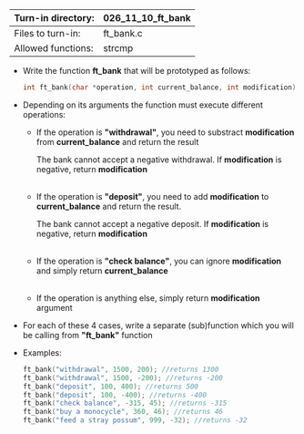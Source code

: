 Turn-in directory: | 026_11_10_ft_bank|
-------------|-------------|
Files to turn-in: | ft_bank.c |
Allowed functions: | strcmp

* Write the function **ft_bank** that will be prototyped as follows:
  ```C
  int ft_bank(char *operation, int current_balance, int modification)
  ```
* Depending on its arguments the function must execute different operations:
  - If the operation is **"withdrawal"**, you need to substract **modification** from **current_balance** and return the result

    The bank cannot accept a negative withdrawal. If **modification** is negative, return **modification**
    <br/>
    <br/>
  - If the operation is **"deposit"**, you need to add **modification** to **current_balance** and return the result.
  
    The bank cannot accept a negative deposit. If **modification** is negative, return **modification**
    <br/>
    <br/>
  - If the operation is **"check balance"**, you can ignore **modification** and simply return **current_balance**
    <br/>
    <br/>
  - If the operation is anything else, simply return **modification** argument

* For each of these 4 cases, write a separate (sub)function which you will be calling from **"ft_bank"** function
* Examples:
  ``` C
  ft_bank("withdrawal", 1500, 200); //returns 1300
  ft_bank("withdrawal", 1500, -200); //returns -200
  ft_bank("deposit", 100, 400); //returns 500
  ft_bank("deposit", 100, -400); //returns -400
  ft_bank("check balance", -315, 45); //returns -315
  ft_bank("buy a monocycle", 360, 46); //returns 46
  ft_bank("feed a stray possum", 999, -32); //returns -32
  
  ```
